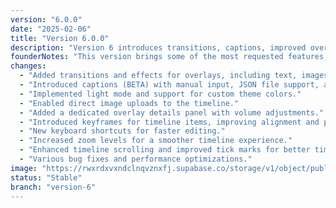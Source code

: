 ```yaml
---
version: "6.0.0"
date: "2025-02-06"
title: "Version 6.0.0"
description: "Version 6 introduces transitions, captions, improved overlays, and keyframe editing for a smoother video editing experience."
founderNotes: "This version brings some of the most requested features, including transitions, captions, and light mode. We’ve worked hard to refine the timeline experience with keyframes and a dedicated overlay details panel. While this is a beta release, your feedback is crucial in shaping the final version. || Captions are a major step forward, offering customizable subtitle styles and JSON file support. The improved timeline also introduces keyframes, making it easier to align elements precisely. || If you're upgrading, you’ll notice a more polished workflow with better zoom levels, timeline scrolling, and refined UI elements. As always, let us know if you encounter any issues or have suggestions—your input helps make RVE even better."
changes:
  - "Added transitions and effects for overlays, including text, images, and videos."
  - "Introduced captions (BETA) with manual input, JSON file support, and styling options."
  - "Implemented light mode and support for custom theme colors."
  - "Enabled direct image uploads to the timeline."
  - "Added a dedicated overlay details panel with volume adjustments."
  - "Introduced keyframes for timeline items, improving alignment and precision."
  - "New keyboard shortcuts for faster editing."
  - "Increased zoom levels for a smoother timeline experience."
  - "Enhanced timeline scrolling and improved tick marks for better time tracking."
  - "Various bug fixes and performance optimizations."
image: "https://rwxrdxvxndclnqvznxfj.supabase.co/storage/v1/object/public/rve-version-6//transitions.png"
status: "Stable"
branch: "version-6"
---
```


